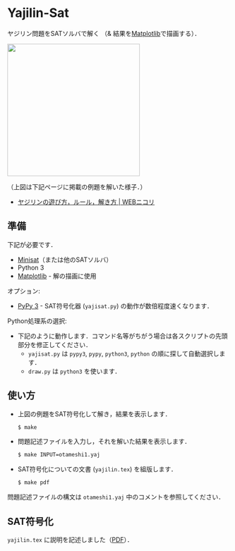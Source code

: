 # Yajilin-Sat

ヤジリン問題をSATソルバで解く
（& 結果を[Matplotlib](https://matplotlib.org)で描画する）．

<img src="https://raw.githubusercontent.com/wiki/ytakata69/yajilin-sat/yajilin-sat.png" width="300" />

（上図は下記ページに掲載の例題を解いた様子．）

- [ヤジリンの遊び方，ルール，解き方 | WEBニコリ](https://www.nikoli.co.jp/ja/puzzles/yajilin/)

## 準備

下記が必要です．

- [Minisat](http://minisat.se)（または他のSATソルバ）
- Python 3
- [Matplotlib](https://matplotlib.org) - 解の描画に使用

オプション:

- [PyPy 3](https://pypy.org) - SAT符号化器 (`yajisat.py`) の動作が数倍程度速くなります．

Python処理系の選択:

- 下記のように動作します．コマンド名等がちがう場合は各スクリプトの先頭部分を修正してください．
  - `yajisat.py` は `pypy3`, `pypy`, `python3`, `python` の順に探して自動選択します．
  - `draw.py` は `python3` を使います．

## 使い方

- 上図の例題をSAT符号化して解き，結果を表示します．

  ```sh
  $ make
  ```
- 問題記述ファイルを入力し，それを解いた結果を表示します．

  ```sh
  $ make INPUT=otameshi1.yaj
  ```
- SAT符号化についての文書 (`yajilin.tex`) を組版します．

  ```sh
  $ make pdf
  ```

問題記述ファイルの構文は `otameshi1.yaj` 中のコメントを参照してください．

## SAT符号化

`yajilin.tex` に説明を記述しました（[PDF](https://raw.githubusercontent.com/wiki/ytakata69/yajilin-sat/yajilin.pdf)）．
